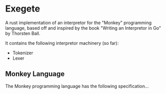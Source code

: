 # Exegete

A rust implementation of an interpretor for the "Monkey" programming language, based off and inspired by the book "Writing an Interpretor in Go" by Thorsten Ball.

It contains the following interpretor machinery (so far):
- Tokenizer
- Lexer

## Monkey Language

The Monkey programming language has the following specification...
